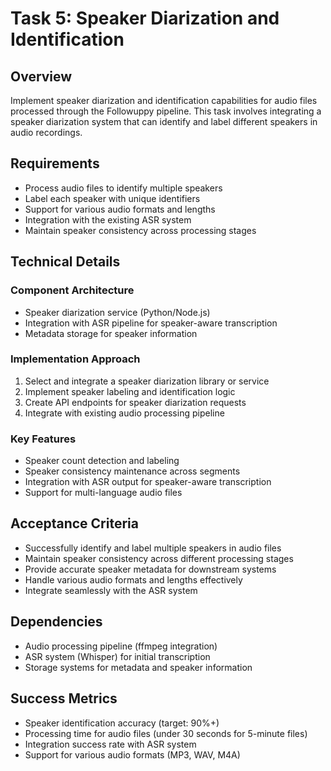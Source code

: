 # Task 5: Speaker Diarization and Identification

## Overview

Implement speaker diarization and identification capabilities for audio files processed through the Followuppy pipeline. This task involves integrating a speaker diarization system that can identify and label different speakers in audio recordings.

## Requirements

- Process audio files to identify multiple speakers
- Label each speaker with unique identifiers
- Support for various audio formats and lengths
- Integration with the existing ASR system
- Maintain speaker consistency across processing stages

## Technical Details

### Component Architecture

- Speaker diarization service (Python/Node.js)
- Integration with ASR pipeline for speaker-aware transcription
- Metadata storage for speaker information

### Implementation Approach

1. Select and integrate a speaker diarization library or service
2. Implement speaker labeling and identification logic
3. Create API endpoints for speaker diarization requests
4. Integrate with existing audio processing pipeline

### Key Features

- Speaker count detection and labeling
- Speaker consistency maintenance across segments
- Integration with ASR output for speaker-aware transcription
- Support for multi-language audio files

## Acceptance Criteria

- Successfully identify and label multiple speakers in audio files
- Maintain speaker consistency across different processing stages
- Provide accurate speaker metadata for downstream systems
- Handle various audio formats and lengths effectively
- Integrate seamlessly with the ASR system

## Dependencies

- Audio processing pipeline (ffmpeg integration)
- ASR system (Whisper) for initial transcription
- Storage systems for metadata and speaker information

## Success Metrics

- Speaker identification accuracy (target: 90%+)
- Processing time for audio files (under 30 seconds for 5-minute files)
- Integration success rate with ASR system
- Support for various audio formats (MP3, WAV, M4A)
